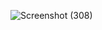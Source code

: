 ![Screenshot (308)](https://github.com/HARSHAVARTHINIM/react-727722eucd018-cc1-q3/assets/151618071/206d743d-8ca8-4879-8a2a-3fa477353552)
